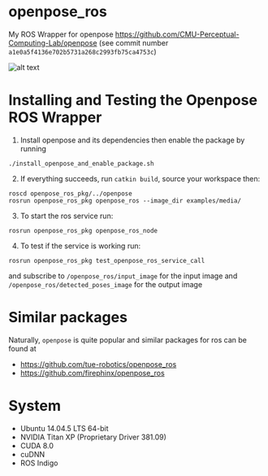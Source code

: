 # openpose_ros 
My ROS Wrapper for openpose https://github.com/CMU-Perceptual-Computing-Lab/openpose
(see commit number `a1e0a5f4136e702b5731a268c2993fb75ca4753c`)

![alt text](https://raw.githubusercontent.com/stevenjj/openpose_ros/master/openpose_with_multisense.png)

# Installing and Testing the Openpose ROS Wrapper
1. Install openpose and its dependencies then enable the package by running
````
./install_openpose_and_enable_package.sh
````
2. If everything succeeds, run `catkin build`, source your workspace then:
````
roscd openpose_ros_pkg/../openpose
rosrun openpose_ros_pkg openpose_ros --image_dir examples/media/
````
3. To start the ros service run:
````
rosrun openpose_ros_pkg openpose_ros_node 
````
4. To test if the service is working run:
````
rosrun openpose_ros_pkg test_openpose_ros_service_call 
````
and subscribe to `/openpose_ros/input_image` for the input image and `/openpose_ros/detected_poses_image` for the output image


# Similar packages
Naturally, `openpose` is quite popular and similar packages for ros can be found at
* https://github.com/tue-robotics/openpose_ros
* https://github.com/firephinx/openpose_ros

# System
* Ubuntu 14.04.5 LTS 64-bit
* NVIDIA Titan XP (Proprietary Driver 381.09)
* CUDA 8.0 
* cuDNN
* ROS Indigo
